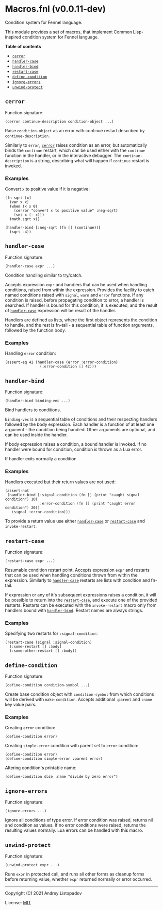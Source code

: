# Macros.fnl (v0.0.11-dev)
Condition system for Fennel language.

This module provides a set of macros, that implement Common
Lisp-inspired condition system for Fennel language.

**Table of contents**

- [`cerror`](#cerror)
- [`handler-case`](#handler-case)
- [`handler-bind`](#handler-bind)
- [`restart-case`](#restart-case)
- [`define-condition`](#define-condition)
- [`ignore-errors`](#ignore-errors)
- [`unwind-protect`](#unwind-protect)

## `cerror`
Function signature:

```
(cerror continue-description condition-object ...)
```

Raise `condition-object` as an error with continue restart described by `continue-description`.

Similarly to `error`, [`cerror`](#cerror) raises condition as an error, but
automatically binds the `continue` restart, which can be used either
with the `continue` function in the handler, or in the interactive
debugger.  The `continue-description` is a string, describing what
will happen if `continue` restart is invoked.

### Examples

Convert `x` to positive value if it is negative:

``` fennel
(fn sqrt [x]
  (var x x)
  (when (< x 0)
    (cerror "convert x to positive value" :neg-sqrt)
    (set x (- x)))
  (math.sqrt x))

(handler-bind [:neg-sqrt (fn [] (continue))]
  (sqrt -4))
```

## `handler-case`
Function signature:

```
(handler-case expr ...)
```

Condition handling similar to try/catch.

Accepts expression `expr` and handlers that can be used when handling
conditions, raised from within the expression.  Provides the facility
to catch named conditions raised with `signal`, `warn` and `error`
functions.  If any condition is raised, before propagating condition
to error, a handler is searched.  If handler is bound for this
condition, it is executed, and the result of [`handler-case`](#handler-case) expression
will be result of the handler.

Handlers are defined as lists, where the first object represents the
condition to handle, and the rest is fn-tail - a sequential table of
function arguments, followed by the function body.

### Examples

Handling `error` condition:

``` fennel
(assert-eq 42 (handler-case (error :error-condition)
                (:error-condition [] 42)))
```

## `handler-bind`
Function signature:

```
(handler-bind binding-vec ...)
```

Bind handlers to conditions.

`binding-vec` is a sequential table of conditions and their respecting
handlers followed by the body expression.  Each handler is a function
of at least one argument - the condition being handled.  Other arguments
are optional, and can be used inside the handler.

If body expression raises a condition, a bound handler is invoked.
If no handler were bound for condition, condition is thrown as a
Lua error.

If handler exits normally a condition

### Examples
Handlers executed but their return values are not used:

``` fennel
(assert-not
 (handler-bind [:signal-condition (fn [] (print "caught signal condition") 10)
                :error-condition (fn [] (print "caught error condition") 20)]
   (signal :error-condition)))
```

To provide a return value use either [`handler-case`](#handler-case) or [`restart-case`](#restart-case)
and `invoke-restart`.

## `restart-case`
Function signature:

```
(restart-case expr ...)
```

Resumable condition restart point.
Accepts expression `expr` and restarts that can be used when handling
conditions thrown from within the expression.  Similarly to
[`handler-case`](#handler-case) restarts are lists with condition and fn-tail.

If expression or any of it's subsequent expressions raises a
condition, it will be possible to return into the [`restart-case`](#restart-case), and
execute one of the provided restarts.  Restarts can be executed with
the `invoke-restart` macro only from handlers bound with
[`handler-bind`](#handler-bind).  Restart names are always strings.

### Examples
Specifying two restarts for `:signal-condition`:

``` fennel
(restart-case (signal :signal-condition)
  (:some-restart [] :body)
  (:some-other-restart [] :body))
```

## `define-condition`
Function signature:

```
(define-condition condition-symbol ...)
```

Create base condition object with `condition-symbol` from which
conditions will be derived with `make-condition`.  Accepts additional
`:parent` and `:name` key value pairs.

### Examples
Creating `error` condition:

``` fennel
(define-condition error)
```

Creating `simple-error` condition with parent set to `error` condition:

``` fennel
(define-condition error)
(define-condition simple-error :parent error)
```

Altering condition's printable name:

``` fennel
(define-condition dbze :name "divide by zero error")
```

## `ignore-errors`
Function signature:

```
(ignore-errors ...)
```

Ignore all conditions of type error.  If error condition was raised,
returns nil and condition as values.  If no error conditions were
raised, returns the resulting values normally.  Lua errors can be
handled with this macro.

## `unwind-protect`
Function signature:

```
(unwind-protect expr ...)
```

Runs `expr` in protected call, and runs all other forms as cleanup
forms before returning value, whether `expr` returned normally or
error occurred.


---

Copyright (C) 2021 Andrey Listopadov

License: [MIT](https://gitlab.com/andreyorst/fennel-conditions/-/raw/master/LICENSE)


<!-- Generated with Fenneldoc v0.1.5
     https://gitlab.com/andreyorst/fenneldoc -->
